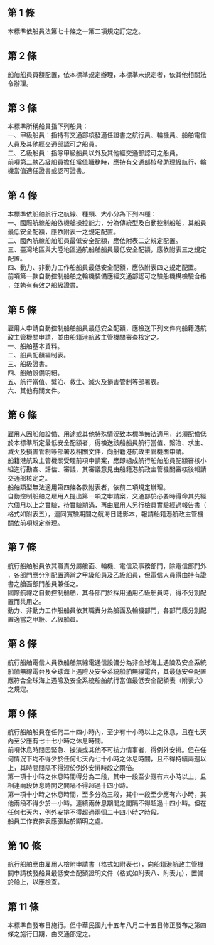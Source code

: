 第 1 條
-------
本標準依船員法第七十條之一第二項規定訂定之。

第 2 條
-------
船舶船員員額配置，依本標準規定辦理，本標準未規定者，依其他相關法  
令辦理。

第 3 條
-------
本標準所稱船員指下列船員：  
一、甲級船員：指持有交通部核發適任證書之航行員、輪機員、船舶電信  
    人員及其他經交通部認可之船員。  
二、乙級船員：指除甲級船員以外及其他經交通部認可之船員。  
前項第二款乙級船員擔任當值職務時，應持有交通部核發助理級航行、輪  
機當值適任證書或認可證書。

第 4 條
-------
本標準依船舶航行之航線、種類、大小分為下列四種：  
一、國際航線船舶依機艙操控能力，分為傳統型及自動控制船舶，其船員  
    最低安全配額，應依附表一之規定配置。  
二、國內航線船舶船員最低安全配額，應依附表二之規定配置。  
三、臺灣地區與大陸地區通航船舶船員最低安全配額，應依附表三之規定  
    配置。  
四、動力、非動力工作船船員最低安全配額，應依附表四之規定配置。  
前項第一款自動控制船舶之輪機裝備應經交通部認可之驗船機構檢驗合格  
，並執有有效之船級證書。

第 5 條
-------
雇用人申請自動控制船舶船員最低安全配額，應檢送下列文件向船籍港航  
政主管機關申請，並由船籍港航政主管機關審查核定之。  
一、船舶基本資料。  
二、船員配額編制表。  
三、船級證書。  
四、船舶設備明細。  
五、航行當值、繫泊、救生、滅火及損害管制等部署表。  
六、其他有關文件。

第 6 條
-------
雇用人因船舶設備、用途或其他特殊情況致本標準無法適用，必須配備低  
於本標準所定最低安全配額者，得檢送該船船員航行當值、繫泊、求生、  
滅火及損害管制等部署及相關文件，向船籍港航政主管機關申請。  
船籍港航政主管機關受理前項申請案，應即組成航行船舶船員配額審核小  
組進行勘查、評估、審議，其審議意見由船籍港航政主管機關審核後報請  
交通部核定之。  
船舶類型無法適用第四條各款附表者，依前二項規定辦理。  
自動控制船舶之雇用人提出第一項之申請案，交通部於必要時得命其先經  
六個月以上之實驗，待實驗期滿，再由雇用人另行檢具實驗經過報告書（  
格式如附表五），連同實驗期間之航海日誌影本，報請船籍港航政主管機  
關依前項規定辦理。

第 7 條
-------
航行船舶船員依其職責分屬艙面、輪機、電信及事務部門，除電信部門外  
，各部門應分別配置適當之甲級船員及乙級船員，但電信人員得由持有證  
書之艙面部門船員兼任之。  
國際航線之自動控制船舶，其各部門於採用通用乙級船員時，得不分別配  
置而共用之。  
動力、非動力工作船船員依其職責分為艙面及輪機部門，各部門應分別配  
置適當之甲級、乙級船員。

第 8 條
-------
航行船舶電信人員依船舶無線電通信設備分為非全球海上遇險及安全系統  
船舶無線電台及全球海上遇險及安全系統船舶無線電台，其最低安全配置  
應符合全球海上遇險及安全系統船舶航行當值最低安全配額表（附表六）  
之規定。

第 9 條
-------
航行船舶船員在任何二十四小時內，至少有十小時以上之休息，且在七天  
內至少應有七十七小時之休息時間。  
前項休息時間因緊急、操演或其他不可抗力情事者，得例外安排。但在任  
何情況下均不得少於任何七天內七十小時之休息時間，且不得持續兩週以  
上，其時間間隔不得短於例外安排時段之兩倍。  
第一項十小時之休息時間得分為二段，其中一段至少應有六小時以上，且  
相連兩段休息時間之間隔不得超過十四小時。  
第一項十小時之休息時間，至多分為三段，其中一段至少應有六小時，其  
他兩段不得少於一小時。連續兩休息期間之間隔不得超過十四小時。但在  
任何七天內，例外安排不得超過兩個二十四小時之時段。  
船員工作安排表應張貼於顯明之處。

第 10 條
--------
航行船舶應由雇用人檢附申請書（格式如附表七），向船籍港航政主管機  
關申請核發船員最低安全配額證明文件（格式如附表八、附表九），置備  
於船上，以應檢查。

第 11 條
--------
本標準自發布日施行。但中華民國九十五年八月二十五日修正發布之第四  
條之施行日期，由交通部定之。

